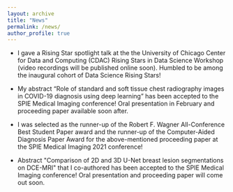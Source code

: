 ```yaml
---
layout: archive
title: "News"
permalink: /news/
author_profile: true
---
```


* I gave a Rising Star spotlight talk at the the University of Chicago Center for Data and Computing (CDAC) Rising Stars in Data Science Workshop (video recordings will be published online soon). Humbled to be among the inaugural cohort of Data Science Rising Stars!

* My abstract “Role of standard and soft tissue chest radiography images in COVID-19 diagnosis using deep learning” has been accepted to the SPIE Medical Imaging conference! Oral presentation in February and proceeding paper available soon after.

* I was selected as the runner-up of the Robert F. Wagner All-Conference Best Student Paper award and the runner-up of the Computer-Aided Diagnosis Paper Award for the above-mentioned proceeding paper at the SPIE Medical Imaging 2021 conference!

* Abstract "Comparison of 2D and 3D U-Net breast lesion segmentations on DCE-MRI" that I co-authored has been accepted to the SPIE Medical Imaging conference! Oral presentation and proceeding paper will come out soon.